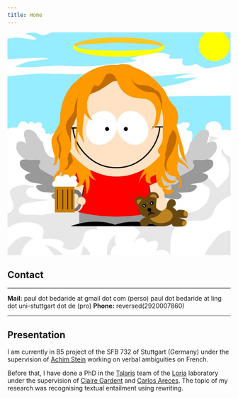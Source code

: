 ```yaml
---
title: Home
---
```


<img src="files/images/me.jpg" title="Me" alt="Me" id="Me" />

## Contact
----------   ---------
**Mail:**    paul dot bedaride at gmail dot com (perso)
             paul dot bedaride at ling dot uni-stuttgart dot de (pro)
**Phone:**   reversed(2920007860)
----------   ---------

## Presentation
I am currently in B5 project of the SFB 732 of Stuttgart (Germany) under the
supervision of [Achim Stein] working on verbal ambiguities on French.

Before that, I have done a PhD in the [Talaris] team of the [Loria] laboratory
under the supervision of [Claire Gardent] and [Carlos Areces]. The topic of
my research was recognising textual entailment using rewriting.

[Achim Stein]: http://www.uni-stuttgart.de/lingrom/stein/ "Achim Stein"
[Claire Gardent]: http://www.loria.fr/~gardent/ "Claire Gardent"
[Carlos Areces]: http://www.loria.fr/~areces/ "Carlos Areces"
[Fabienne Martin]: http://www.uni-stuttgart.de/lingrom/martin/ "Fabienne Martin"
[B5]: http://www.uni-stuttgart.de/linguistik/sfb732/index.php?article_id=57 "B5"
[SFB 732]: http://www.uni-stuttgart.de/linguistik/sfb732/ "SFB 732"
[Talaris]: http://talaris.loria.fr/ "Talaris"
[Loria]: http://www.loria.fr/ "Loria"

